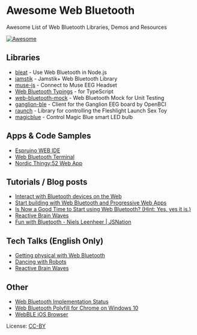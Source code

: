 # Awesome Web Bluetooth

Awesome List of Web Bluetooth Libraries, Demos and Resources

[![Awesome](https://awesome.re/badge.svg)](https://awesome.re)

## Libraries

* [bleat](https://www.npmjs.com/package/bleat) - Use Web Bluetooth in Node.js
* [jamstik](https://www.npmjs.com/package/jamstik) - Jamstik+ Web Bluetooth Library
* [muse-js](https://github.com/urish/muse-js) - Connect to Muse EEG Headset
* [Web Bluetooth Typings](https://www.npmjs.com/package/@types/web-bluetooth) - for TypeScript
* [web-bluetooth-mock](https://www.npmjs.com/package/web-bluetooth-mock) - Web Bluetooth Mock for Unit Testing
* [ganglion-ble](https://www.npmjs.com/package/ganglion-ble) - Client for the Ganglion EEG board by OpenBCI
* [raunch](https://www.npmjs.com/package/raunch) - Library for controlling the Fleshlight Launch Sex Toy
* [magicblue](https://www.npmjs.com/package/magicblue) - Control Magic Blue smart LED bulb

## Apps & Code Samples

* [Espruino WEB IDE](https://espruino.com/ide/)
* [Web Bluetooth Terminal](https://github.com/1oginov/Web-Bluetooth-Terminal)
* [Nordic Thingy:52 Web App](https://developer.nordicsemi.com/thingy/52/)

## Tutorials / Blog posts

* [Interact with Bluetooth devices on the Web](https://developers.google.com/web/updates/2015/07/interact-with-ble-devices-on-the-web)
* [Start building with Web Bluetooth and Progressive Web Apps](https://medium.com/@urish/start-building-with-web-bluetooth-and-progressive-web-apps-6534835959a6)
* [Is Now a Good Time to Start using Web Bluetooth? (Hint: Yes, yes it is.)](https://medium.com/@urish/is-now-a-good-time-to-start-using-web-bluetooth-hint-yes-yes-it-is-99e998d7b9f6)
* [Reactive Brain Waves](https://medium.com/@urish/reactive-brain-waves-af07864bb7d4)
* [Fun with Bluetooth - Niels Leenheer | JSNation](https://www.youtube.com/watch?v=rm1XAa0Ii1Q)

## Tech Talks (English Only)

* [Getting physical with Web Bluetooth](https://www.youtube.com/watch?v=qpDxQz_MkVY)
* [Dancing with Robots](https://www.youtube.com/watch?v=hEUpjnbzXO8)
* [Reactive Brain Waves](https://www.youtube.com/watch?v=F6fI28yFtNM)

## Other

* [Web Bluetooth Implementation Status](https://github.com/WebBluetoothCG/web-bluetooth/blob/master/implementation-status.md)
* [Web Bluetooth Polyfill for Chrome on Windows 10](https://github.com/urish/web-bluetooth-polyfill)
* [WebBLE iOS Browser](https://itunes.apple.com/us/app/webble/id1193531073)

License: [CC-BY](https://creativecommons.org/licenses/by/4.0/)
